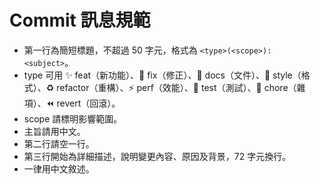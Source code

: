 # Commit 訊息規範

- 第一行為簡短標題，不超過 50 字元，格式為 `<type>(<scope>): <subject>`。
- type 可用 ✨ feat（新功能）、🐛 fix（修正）、📝 docs（文件）、💄 style（格式）、♻️ refactor（重構）、⚡️ perf（效能）、🧪 test（測試）、🔧 chore（雜項）、⏪️ revert（回滾）。
- scope 請標明影響範圍。
- 主旨請用中文。
- 第二行請空一行。
- 第三行開始為詳細描述，說明變更內容、原因及背景，72 字元換行。
- 一律用中文敘述。